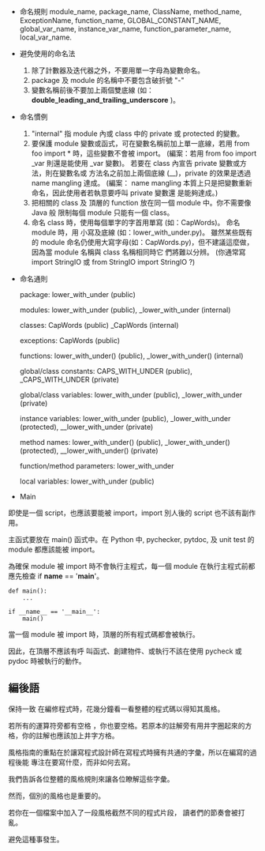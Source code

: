 * 命名規則
    module_name, package_name, ClassName, method_name, ExceptionName, function_name, GLOBAL_CONSTANT_NAME, global_var_name, instance_var_name, function_parameter_name, local_var_name.

- 避免使用的命名法

    1. 除了計數器及迭代器之外，不要用單一字母為變數命名。
    2. package 及 module 的名稱中不要包含破折號 "-"
    3. 變數名稱前後不要加上兩個雙底線 (如：__double_leading_and_trailing_underscore__ )。

- 命名慣例

    1. "internal" 指 module 內或 class 中的 private 或 protected 的變數。
    2. 要保護 module 變數或函式，可在變數名稱前加上單一底線，若用 from foo import * 時，這些變數不會被 import。
    (編案：若用 from foo import _var 則還是能使用 _var 變數)。
    若要在 class 內宣告 private 變數或方法，則在變數名或 方法名之前加上兩個底線 (__)，private 的效果是透過 name mangling 達成。
    (編案： name mangling 本質上只是把變數重新命名，因此使用者若執意要呼叫 private 變數還 是能夠達成。)
    3. 把相關的 class 及 頂層的 function 放在同一個 module 中。你不需要像 Java 般 限制每個 module 只能有一個 class。
    4. 命名 class 時，使用每個單字的字首用單寫 (如：CapWords)。
    命名 module 時，用 小寫及底線 (如：lower_with_under.py)。
    雖然某些既有的 module 命名仍使用大寫字母(如：CapWords.py)，但不建議這麼做，因為當 module 名稱與 class 名稱相同時它 們將難以分辨。
    (你通常寫 import StringIO 或 from StringIO import StringIO ?)

- 命名通則

    package: lower_with_under (public)
    
    modules: lower_with_under (public), _lower_with_under (internal)
    
    classes: CapWords (public) _CapWords (internal)
    
    exceptions: CapWords (public)
    
    functions: lower_with_under() (public), _lower_with_under() (internal)
    
    global/class constants: CAPS_WITH_UNDER (public), _CAPS_WITH_UNDER (private)
    
    global/class variables: lower_with_under (public), _lower_with_under (private)
    
    instance variables: lower_with_under (public), _lower_with_under (protected), __lower_with_under (private)
    
    method names: lower_with_under() (public), _lower_with_under() (protected), __lower_with_under() (private)
    
    function/method parameters: lower_with_under
    
    local variables: lower_with_under (public)

* Main

即使是一個 script，也應該要能被 import，import 別人後的 script 也不該有副作用。

主函式要放在 main() 函式中。在 Python 中, pychecker, pytdoc, 及 unit test 的 module 都應該能被 import。

為確保 module 被 import 時不會執行主程式，每一個 module 在執行主程式前都應先檢查 if __name__ == '__main__'。

    def main():
        ...
    
    if __name__ == '__main__':
        main()
    
當一個 module 被 import 時，頂層的所有程式碼都會被執行。

因此，在頂層不應該有呼 叫函式、創建物件、或執行不該在使用 pycheck 或 pydoc 時被執行的動作。

編後語
------

保持一致 在編修程式時，花幾分鐘看一看整體的程式碼以得知其風格。

若所有的運算符旁都有空格 ，你也要空格。若原本的註解旁有用井字圈起來的方格，你的註解也應該加上井字方格。

風格指南的重點在於讓寫程式設計師在寫程式時擁有共通的字彙，所以在編寫的過程後能 專注在要寫什麼，而非如何去寫。

我們告訴各位整體的風格規則來讓各位瞭解這些字彙。

然而，個別的風格也是重要的。

若你在一個檔案中加入了一段風格截然不同的程式片段， 讀者們的節奏會被打亂。

避免這種事發生。
